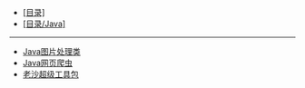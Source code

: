 - [[目录]](/)
- [[目录/Java]](/Java/)
---
- [Java图片处理类](/Java/Utils/Java图片处理类)
- [Java网页爬虫](/Java/Utils/Java网页爬虫)
- [老沙超级工具包](/Java/Utils/老沙超级工具包)
